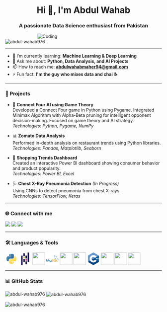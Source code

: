 <h1 align="center">Hi 👋, I'm Abdul Wahab</h1>
<h3 align="center">A passionate Data Science enthusiast from Pakistan</h3>

<img align="right" alt="Coding" width="400" src="https://user-images.githubusercontent.com/55389276/140866485-8fb1c876-9a8f-4d6a-98dc-08c4981eaf70.gif"/>

<p align="left"> <img src="https://komarev.com/ghpvc/?username=abdul-wahab976&label=Profile%20views&color=0e75b6&style=flat" alt="abdul-wahab976" /> </p>

---

- 🌱 I’m currently learning: **Machine Learning & Deep Learning**
- 💬 Ask me about: **Python, Data Analysis, and AI Projects**
- 📫 How to reach me: **abdulwahabmaher94@gmail.com**
- ⚡ Fun fact: **I'm the guy who mixes data and chai ☕**

---

<h3>🚀 Projects</h3>

- 🧠 **Connect Four AI using Game Theory**  
  Developed a Connect Four game in Python using Pygame. Integrated Minimax Algorithm with Alpha-Beta pruning for intelligent opponent decision-making. Focused on game theory and AI strategy.  
  <em>Technologies: Python, Pygame, NumPy</em>

- 📊 **Zomato Data Analysis**  
  Performed in-depth analysis on restaurant trends using Python libraries.  
  <em>Technologies: Pandas, Matplotlib, Seaborn</em>

- 🛒 **Shopping Trends Dashboard**  
  Created an interactive Power BI dashboard showing consumer behavior and product popularity.  
  <em>Technologies: Power BI, Excel</em>

- 🩺 **Chest X-Ray Pneumonia Detection** *(In Progress)*  
  Using CNNs to detect pneumonia from chest X-rays.  
  <em>Technologies: TensorFlow, Keras</em>

---

<h3>🌐 Connect with me</h3>

<p align="left">
<a href="https://www.linkedin.com/in/abdul-wahab-b6699b308/" target="blank"><img src="https://img.shields.io/badge/LinkedIn-blue?logo=linkedin&style=for-the-badge" /></a>
<a href="https://www.facebook.com/share/15uqvs3p22/" target="blank"><img src="https://img.shields.io/badge/Facebook-1877F2?logo=facebook&style=for-the-badge&logoColor=white" /></a>
<a href="https://youtube.com/@theimssoficalpage-y6u?si=znqyb60is2tn3a4i" target="blank"><img src="https://img.shields.io/badge/YouTube-FF0000?logo=youtube&style=for-the-badge&logoColor=white" /></a>
</p>

---

<h3>🛠️ Languages & Tools</h3>

<p align="left">
  <img src="https://raw.githubusercontent.com/devicons/devicon/master/icons/python/python-original.svg" width="40" height="40"/> 
  <img src="https://raw.githubusercontent.com/devicons/devicon/master/icons/pandas/pandas-original.svg" width="40" height="40"/>
  <img src="https://seaborn.pydata.org/_images/logo-mark-lightbg.svg" width="40" height="40"/>
  <img src="https://raw.githubusercontent.com/devicons/devicon/master/icons/mysql/mysql-original-wordmark.svg" width="40" height="40"/> 
  <img src="https://www.svgrepo.com/show/303229/microsoft-sql-server-logo.svg" width="40" height="40"/>
  <img src="https://upload.wikimedia.org/wikipedia/commons/2/21/Matlab_Logo.png" width="40" height="40"/>
  <img src="https://raw.githubusercontent.com/devicons/devicon/master/icons/cplusplus/cplusplus-original.svg" width="40" height="40"/> 
  <img src="https://www.vectorlogo.zone/logos/pytorch/pytorch-icon.svg" width="40" height="40"/> 
  <img src="https://www.vectorlogo.zone/logos/figma/figma-icon.svg" width="40" height="40"/> 
  <img src="https://raw.githubusercontent.com/detain/svg-logos/780f25886640cef088af994181646db2f6b1a3f8/svg/selenium-logo.svg" width="40" height="40"/>
</p>

---

<h3>📊 GitHub Stats</h3>

<p><img align="left" src="https://github-readme-stats.vercel.app/api/top-langs?username=abdul-wahab976&show_icons=true&locale=en&layout=compact" alt="abdul-wahab976" /></p>

<p>&nbsp;<img align="center" src="https://github-readme-stats.vercel.app/api?username=abdul-wahab976&show_icons=true&locale=en" alt="abdul-wahab976" /></p>

<p><img align="center" src="https://github-readme-streak-stats.herokuapp.com/?user=abdul-wahab976&" alt="abdul-wahab976" /></p>
